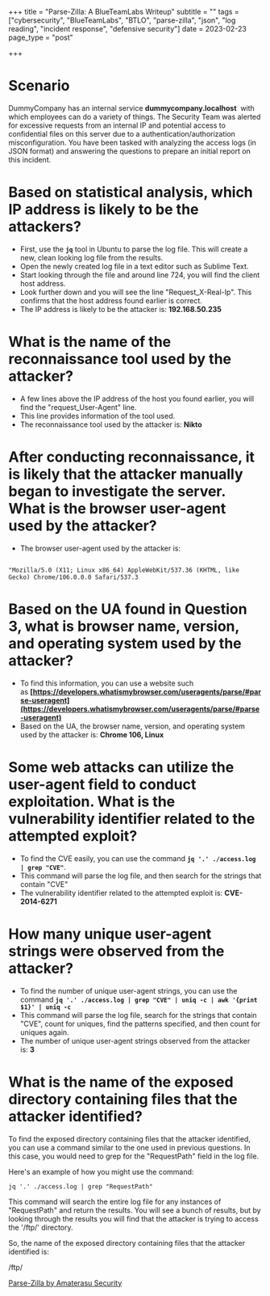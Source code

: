 +++
title = "Parse-Zilla: A BlueTeamLabs Writeup"
subtitle = ""
tags = ["cybersecurity", "BlueTeamLabs", "BTLO", "parse-zilla", "json", "log reading", "incident response", "defensive security"]
date = 2023-02-23
page_type = "post"

+++

# Scenario
DummyCompany has an internal service **dummycompany.localhost**  with which employees can do a variety of things. The Security Team was alerted for excessive requests from an internal IP and potential access to confidential files on this server due to a authentication/authorization misconfiguration. You have been tasked with analyzing the access logs (in JSON format) and answering the questions to prepare an initial report on this incident.

# Based on statistical analysis, which IP address is likely to be the attackers?

- First, use the **`jq`** tool in Ubuntu to parse the log file. This will create a new, clean looking log file from the results.
- Open the newly created log file in a text editor such as Sublime Text.
- Start looking through the file and around line 724, you will find the client host address.
- Look further down and you will see the line "Request_X-Real-Ip". This confirms that the host address found earlier is correct.
- The IP address is likely to be the attacker is: **192.168.50.235**

# What is the name of the reconnaissance tool used by the attacker?

- A few lines above the IP address of the host you found earlier, you will find the "request_User-Agent" line.
- This line provides information of the tool used.
- The reconnaissance tool used by the attacker is: **Nikto**

# After conducting reconnaissance, it is likely that the attacker manually began to investigate the server. What is the browser user-agent used by the attacker?

- The browser user-agent used by the attacker is:

```

"Mozilla/5.0 (X11; Linux x86_64) AppleWebKit/537.36 (KHTML, like Gecko) Chrome/106.0.0.0 Safari/537.3

```

# Based on the UA found in Question 3, what is browser name, version, and operating system used by the attacker?

- To find this information, you can use a website such as **[https://developers.whatismybrowser.com/useragents/parse/#parse-useragent](https://developers.whatismybrowser.com/useragents/parse/#parse-useragent)**
- Based on the UA, the browser name, version, and operating system used by the attacker is: **Chrome 106, Linux**

# Some web attacks can utilize the user-agent field to conduct exploitation. What is the vulnerability identifier related to the attempted exploit?

- To find the CVE easily, you can use the command **`jq '.' ./access.log | grep "CVE"`**.
- This command will parse the log file, and then search for the strings that contain "CVE"
- The vulnerability identifier related to the attempted exploit is: **CVE-2014-6271**

# How many unique user-agent strings were observed from the attacker?

- To find the number of unique user-agent strings, you can use the command **`jq '.' ./access.log | grep "CVE" | uniq -c | awk '{print $1}' | uniq -c`**
- This command will parse the log file, search for the strings that contain "CVE", count for uniques, find the patterns specified, and then count for uniques again.
- The number of unique user-agent strings observed from the attacker is: **3**

# What is the name of the exposed directory containing files that the attacker identified?

To find the exposed directory containing files that the attacker identified, you can use a command similar to the one used in previous questions. In this case, you would need to grep for the "RequestPath" field in the log file.

Here's an example of how you might use the command:

`jq '.' ./access.log | grep "RequestPath"`

This command will search the entire log file for any instances of "RequestPath" and return the results. You will see a bunch of results, but by looking through the results you will find that the attacker is trying to access the '/ftp/' directory.

So, the name of the exposed directory containing files that the attacker identified is:

/ftp/

[Parse-Zilla by Amaterasu Security](https://medium.com/@amaterasu-sec/parse-zilla-amaterasu-security-c75245d7b074)
